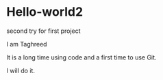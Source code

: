 # Hello-world2
second try for first project


I am Taghreed

It is a long time using code and a first time to use Git.

I will do it.
